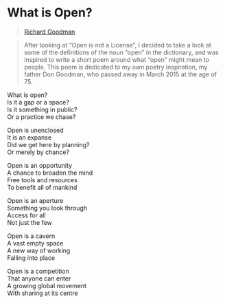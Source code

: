 # What is Open?

> [Richard Goodman](../appendix/attributions.html#richard-goodman)

<blockquote>
  <p>After looking at “Open is not a License”, I decided to take a look
    at some of the definitions of the noun “open” in the dictionary, and
    was inspired to write a short poem around what “open” might mean to
    people.
  This poem is dedicated to my own poetry inspiration, my father Don
    Goodman, who passed away in March 2015 at the age of 75.</p>
</blockquote>

<p>What is open?
<br>Is it a gap or a space?
<br>Is it something in public?
<br>Or a practice we chase?</p>

<p>Open is unenclosed
<br>It is an expanse
<br>Did we get here by planning?
<br>Or merely by chance?</p>

<p>Open is an opportunity
<br>A chance to broaden the mind
<br>Free tools and resources
<br>To benefit all of mankind</p>

<p>Open is an aperture
<br>Something you look through
<br>Access for all
<br>Not just the few</p>

<p>Open is a cavern
<br>A vast empty space
<br>A new way of working
<br>Falling into place</p>

<p>Open is a competition
<br>That anyone can enter
<br>A growing global movement
<br>With sharing at its centre</p>
